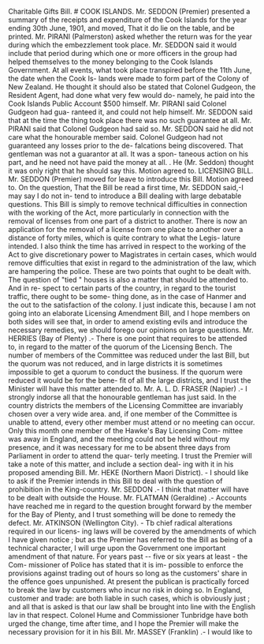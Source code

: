 Charitable Gifts Bill. # COOK ISLANDS. Mr. SEDDON (Premier) presented a summary of the receipts and expenditure of the Cook Islands for the year ending 30th June, 1901, and moved, That it do lie on the table, and be printed. Mr. PIRANI (Palmerston) asked whether the return was for the year during which the embezzlement took place. Mr. SEDDON said it would include that period during which one or more officers in the group had helped themselves to the money belonging to the Cook Islands Government. At all events, what took place transpired before the 11th June, the date when the Cook Is- lands were made to form part of the Colony of New Zealand. He thought it should also be stated that Colonel Gudgeon, the Resident Agent, had done what very few would do- namely, he paid into the Cook Islands Public Account $500 himself. Mr. PIRANI said Colonel Gudgeon had gua- ranteed it, and could not help himself. Mr. SEDDON said that at the time the thing took place there was no such guarantee at all. Mr. PIRANI said that Colonel Gudgeon had said so. Mr. SEDDON said he did not care what the honourable member said. Colonel Gudgeon had not guaranteed any losses prior to the de- falcations being discovered. That gentleman was not a guarantor at all. It was a spon- taneous action on his part, and he need not have paid the money at all. . He (Mr. Seddon) thought it was only right that he should say this. Motion agreed to. LICENSING BILL. Mr. SEDDON (Premier) moved for leave to introduce this Bill. Motion agreed to. On the question, That the Bill be read a first time, Mr. SEDDON said,-I may say I do not in- tend to introduce a Bill dealing with large debatable questions. This Bill is simply to remove technical difficulties in connection with the working of the Act, more particularly in connection with the removal of licenses from one part of a district to another. There is now an application for the removal of a license from one place to another over a distance of forty miles, which is quite contrary to what the Legis- lature intended. I also think the time has arrived in respect to the working of the Act to give discretionary power to Magistrates in certain cases, which would remove difficulties that exist in regard to the administration of the law, which are hampering the police. These are two points that ought to be dealt with. The question of "tied " houses is also a matter that should be attended to. And in re- spect to certain parts of the country, in regard to the tourist traffic, there ought to be some- thing done, as in the case of Hanmer and the out to the satisfaction of the colony. I just indicate this, because I am not going into an elaborate Licensing Amendment Bill, and I hope members on both sides will see that, in order to amend existing evils and introduce the necessary remedies, we should forego our opinions on large questions. Mr. HERRIES (Bay of Plenty) .- There is one point that requires to be attended to, in regard to the matter of the quorum of the Licensing Bench. The number of members of the Committee was reduced under the last Bill, but the quorum was not reduced, and in large districts it is sometimes impossible to get a quorum to conduct the business. If the quorum were reduced it would be for the bene- fit of all the large districts, and I trust the Minister will have this matter attended to. Mr. A. L. D. FRASER (Napier) .- I strongly indorse all that the honourable gentleman has just said. In the country districts the members of the Licensing Committee are invariably chosen over a very wide area. and, if one member of the Committee is unable to attend, every other member must attend or no meeting can occur. Only this month one member of the Hawke's Bay Licensing Com- mittee was away in England, and the meeting could not be held without my presence, and it was necessary for me to be absent three days from Parliament in order to attend the quar- terly meeting. I trust the Premier will take a note of this matter, and include a section deal- ing with it in his proposed amending Bill. Mr. HEKE (Northern Maori District). - I should like to ask if the Premier intends in this Bill to deal with the question of prohibition in the King-country. Mr. SEDDON .- I think that matter will have to be dealt with outside the House. Mr. FLATMAN (Geraldine) .- Accounts have reached me in regard to the question brought forward by the member for the Bay of Plenty, and I trust something will be done to remedy the defect. Mr. ATKINSON (Wellington City). - Tb chief radical alterations required in our licens- ing laws will be covered by the amendments of which I have given notice ; but as the Premier has referred to the Bill as being of a technical character, I will urge upon the Government one important amendment of that nature. For years past -- five or six years at least - the Com- missioner of Police has stated that it is im- possible to enforce the provisions against trading out of hours so long as the customers' share in the offence goes unpunished. At present the publican is practically forced to break the law by customers who incur no risk in doing so. In England, customer and trade: are both liable in such cases, which is obviously just ; and all that is asked is that our law shall be brought into line with the English lav in that respect. Colonel Hume and Commissioner Tunbridge have both urged the change, time after time, and I hope the Premier will make the necessary provision for it in his Bill. Mr. MASSEY (Franklin) .- I would like to 